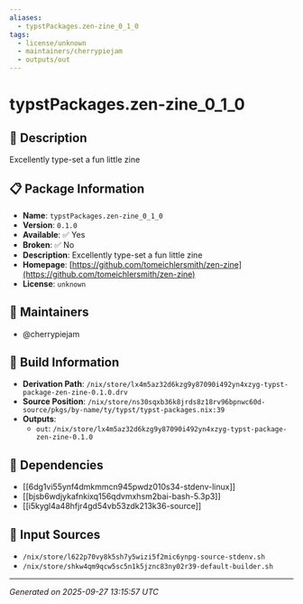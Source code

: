```yaml
---
aliases:
  - typstPackages.zen-zine_0_1_0
tags:
  - license/unknown
  - maintainers/cherrypiejam
  - outputs/out
---
```


# typstPackages.zen-zine_0_1_0

## 📝 Description

Excellently type-set a fun little zine

## 📋 Package Information

- **Name**: `typstPackages.zen-zine_0_1_0`
- **Version**: `0.1.0`
- **Available**: ✅ Yes
- **Broken**: ✅ No
- **Description**: Excellently type-set a fun little zine
- **Homepage**: [https://github.com/tomeichlersmith/zen-zine](https://github.com/tomeichlersmith/zen-zine)
- **License**: `unknown`
## 👥 Maintainers

- @cherrypiejam


## 🔧 Build Information

- **Derivation Path**: `/nix/store/lx4m5az32d6kzg9y87090i492yn4xzyg-typst-package-zen-zine-0.1.0.drv`
- **Source Position**: `/nix/store/ns30sqxb36k8jrds8z18rv96bpnwc60d-source/pkgs/by-name/ty/typst/typst-packages.nix:39`
- **Outputs**:
  - `out`:  `/nix/store/lx4m5az32d6kzg9y87090i492yn4xzyg-typst-package-zen-zine-0.1.0`

## 🔗 Dependencies

- [[6dg1vi55ynf4dmkmmcn945pwdz010s34-stdenv-linux]]
- [[bjsb6wdjykafnkixq156qdvmxhsm2bai-bash-5.3p3]]
- [[i5kygl4a48hfjr4gd54vb53zdk213k36-source]]

## 📁 Input Sources

- `/nix/store/l622p70vy8k5sh7y5wizi5f2mic6ynpg-source-stdenv.sh`
- `/nix/store/shkw4qm9qcw5sc5n1k5jznc83ny02r39-default-builder.sh`

---
*Generated on 2025-09-27 13:15:57 UTC*
